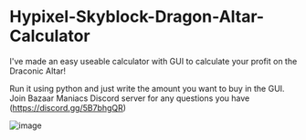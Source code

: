 # Hypixel-Skyblock-Dragon-Altar-Calculator
I've made an easy useable calculator with GUI to calculate your profit on the Draconic Altar!

Run it using python and just write the amount you want to buy in the GUI.
Join Bazaar Maniacs Discord server for any questions you have (https://discord.gg/5B7bhgQR)

![image](https://github.com/Cametolose/Hypixel-Skyblock-Dragon-Altar-Calculator/assets/102823827/c9e6b72f-00cf-4bd4-99cf-dffe3c9abba9)
